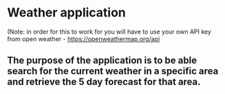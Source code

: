 # Weather application 

(Note: in order for this to work for you will have to use your own API key from open weather - https://openweathermap.org/api

## The purpose of the application is to be able search for the current weather in a specific area and retrieve the 5 day forecast for that area.


